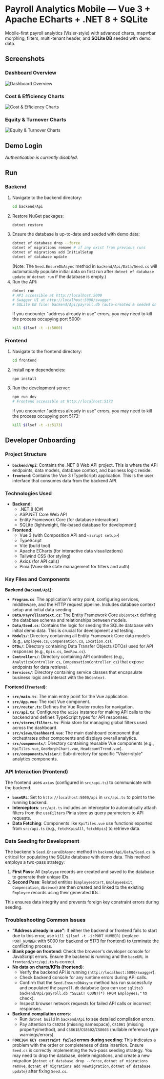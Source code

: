 # Payroll Analytics Mobile — Vue 3 + Apache ECharts + .NET 8 + SQLite

Mobile-first payroll analytics (Visier-style) with advanced charts, map⇄bar morphing, filters, multi-tenant header, and **SQLite DB** seeded with demo data.

## Screenshots

### Dashboard Overview
![Dashboard Overview](Screenshot%202025-10-29%20at%202.03.12%E2%80%AFAM.png)

### Cost & Efficiency Charts
![Cost & Efficiency Charts](Screenshot%202025-10-29%20at%202.03.38%E2%80%AFAM.png)

### Equity & Turnover Charts
![Equity & Turnover Charts](Screenshot%202025-10-29%20at%202.04.16%E2%80%AFAM.png)

## Demo Login
_Authentication is currently disabled._

## Run

### Backend
1.  Navigate to the backend directory:
    ```bash
    cd backend/Api
    ```
2.  Restore NuGet packages:
    ```bash
    dotnet restore
    ```
3.  Ensure the database is up-to-date and seeded with demo data:
    ```bash
    dotnet ef database drop --force
    dotnet ef migrations remove # if any exist from previous runs
    dotnet ef migrations add InitialSetup
    dotnet ef database update
    ```
    (Note: The `Seed.EnsureDbAsync` method in `backend/Api/Data/Seed.cs` will automatically populate initial data on first run after `dotnet ef database update` or `dotnet run` if the database is empty.)
4.  Run the API:
    ```bash
    dotnet run
    # API accessible at http://localhost:5000
    # Swagger UI at http://localhost:5000/swagger
    # SQLite DB file: backend/Api/payroll.db (auto-created & seeded on first run)
    ```
    If you encounter "address already in use" errors, you may need to kill the process occupying port 5000:
    ```bash
    kill $(lsof -t -i:5000)
    ```

### Frontend
1.  Navigate to the frontend directory:
    ```bash
    cd frontend
    ```
2.  Install npm dependencies:
    ```bash
    npm install
    ```
3.  Run the development server:
    ```bash
    npm run dev
    # Frontend accessible at http://localhost:5173
    ```
    If you encounter "address already in use" errors, you may need to kill the process occupying port 5173:
    ```bash
    kill $(lsof -t -i:5173)
    ```

## Developer Onboarding

### Project Structure
*   **`backend/Api`**: Contains the .NET 8 Web API project. This is where the API endpoints, data models, database context, and business logic reside.
*   **`frontend`**: Contains the Vue 3 (TypeScript) application. This is the user interface that consumes data from the backend API.

### Technologies Used
*   **Backend**:
    *   .NET 8 (C#)
    *   ASP.NET Core Web API
    *   Entity Framework Core (for database interaction)
    *   SQLite (lightweight, file-based database for development)
*   **Frontend**:
    *   Vue 3 (with Composition API and `<script setup>`)
    *   TypeScript
    *   Vite (build tool)
    *   Apache ECharts (for interactive data visualizations)
    *   Tailwind CSS (for styling)
    *   Axios (for API calls)
    *   Pinia (Vuex-like state management for filters and auth)

### Key Files and Components

**Backend (`backend/Api`)**:
*   **`Program.cs`**: The application's entry point, configuring services, middleware, and the HTTP request pipeline. Includes database context setup and initial data seeding.
*   **`Data/PayrollContext.cs`**: The Entity Framework Core `DbContext` defining the database schema and relationships between models.
*   **`Data/Seed.cs`**: Contains the logic for seeding the SQLite database with initial demo data. This is crucial for development and testing.
*   **`Models/`**: Directory containing all Entity Framework Core data models (e.g., `Employee.cs`, `Compensation.cs`, `Location.cs`).
*   **`DTOs/`**: Directory containing Data Transfer Objects (DTOs) used for API responses (e.g., `Kpis.cs`, `GeoRow.cs`).
*   **`Controllers/`**: Directory containing API controllers (e.g., `AnalyticsController.cs`, `CompensationController.cs`) that expose endpoints for data retrieval.
*   **`Services/`**: Directory containing service classes that encapsulate business logic and interact with the `DbContext`.

**Frontend (`frontend`)**:
*   **`src/main.ts`**: The main entry point for the Vue application.
*   **`src/App.vue`**: The root Vue component.
*   **`src/router.ts`**: Defines the Vue Router routes for navigation.
*   **`src/api.ts`**: Configures the `axios` instance for making API calls to the backend and defines TypeScript types for API responses.
*   **`src/stores/filters.ts`**: Pinia store for managing global filters used across the dashboard.
*   **`src/views/Dashboard.vue`**: The main dashboard component that orchestrates other components and displays overall analytics.
*   **`src/components/`**: Directory containing reusable Vue components (e.g., `KpiTiles.vue`, `GeoMorphChart.vue`, `HeadcountTrend.vue`).
*   **`src/components/visier/`**: Sub-directory for specific "Visier-style" analytics components.

### API Interaction (Frontend)
The frontend uses `axios` (configured in `src/api.ts`) to communicate with the backend.
*   **`baseURL`**: Set to `http://localhost:5000/api` in `src/api.ts` to point to the running backend.
*   **Interceptors**: `src/api.ts` includes an interceptor to automatically attach filters from the `useFilters` Pinia store as query parameters to API requests.
*   **Data Fetching**: Components like `KpiTiles.vue` use functions exported from `src/api.ts` (e.g., `fetchKpisAll`, `fetchKpis`) to retrieve data.

### Data Seeding for Development
The backend's `Seed.EnsureDbAsync` method in `backend/Api/Data/Seed.cs` is critical for populating the SQLite database with demo data. This method employs a two-pass strategy:
1.  **First Pass**: All `Employee` records are created and saved to the database to generate their unique IDs.
2.  **Second Pass**: Related entities (`EmployeeStart`, `EmployeeExit`, `Compensation`, `Absence`) are then created and linked to the existing `Employee` records using their generated IDs.

This ensures data integrity and prevents foreign key constraint errors during seeding.

### Troubleshooting Common Issues
*   **"Address already in use"**: If either the backend or frontend fails to start due to this error, use `kill $(lsof -t -i:PORT_NUMBER)` (replace `PORT_NUMBER` with 5000 for backend or 5173 for frontend) to terminate the conflicting process.
*   **Blank page on frontend**: Check the browser's developer console for JavaScript errors. Ensure the backend is running and the `baseURL` in `frontend/src/api.ts` is correct.
*   **No data on charts/KPIs (frontend)**:
    *   Verify the backend API is running (`http://localhost:5000/swagger`).
    *   Check backend console for any runtime errors during API calls.
    *   Confirm that the `Seed.EnsureDbAsync` method has run successfully and populated the `payroll.db` database (you can use `sqlite3 backend/Api/payroll.db "SELECT COUNT(*) FROM Employees;"` to check).
    *   Inspect browser network requests for failed API calls or incorrect responses.
*   **Backend compilation errors**:
    *   Run `dotnet build` in `backend/Api` to see detailed compilation errors.
    *   Pay attention to `CS0234` (missing namespace), `CS1061` (missing property/method), and `CS8618`/`CS8602`/`CS8603` (nullable reference type warnings/errors).
*   **`FOREIGN KEY constraint failed` errors during seeding**: This indicates a problem with the order or completeness of data insertion. Ensure `Seed.cs` is correctly implementing the two-pass seeding strategy. You may need to drop the database, delete migrations, and create a new migration (`dotnet ef database drop --force`, `dotnet ef migrations remove`, `dotnet ef migrations add NewMigration`, `dotnet ef database update`) after fixing `Seed.cs`.

